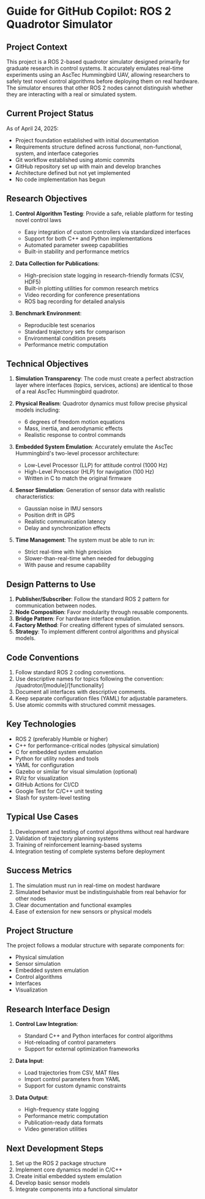 # Guide for GitHub Copilot: ROS 2 Quadrotor Simulator

## Project Context
This project is a ROS 2-based quadrotor simulator designed primarily for graduate research in control systems. It accurately emulates real-time experiments using an AscTec Hummingbird UAV, allowing researchers to safely test novel control algorithms before deploying them on real hardware. The simulator ensures that other ROS 2 nodes cannot distinguish whether they are interacting with a real or simulated system.

## Current Project Status
As of April 24, 2025:
- Project foundation established with initial documentation
- Requirements structure defined across functional, non-functional, system, and interface categories
- Git workflow established using atomic commits
- GitHub repository set up with main and develop branches
- Architecture defined but not yet implemented
- No code implementation has begun

## Research Objectives
1. **Control Algorithm Testing**: Provide a safe, reliable platform for testing novel control laws
   - Easy integration of custom controllers via standardized interfaces
   - Support for both C++ and Python implementations
   - Automated parameter sweep capabilities
   - Built-in stability and performance metrics

2. **Data Collection for Publications**:
   - High-precision state logging in research-friendly formats (CSV, HDF5)
   - Built-in plotting utilities for common research metrics
   - Video recording for conference presentations
   - ROS bag recording for detailed analysis

3. **Benchmark Environment**:
   - Reproducible test scenarios
   - Standard trajectory sets for comparison
   - Environmental condition presets
   - Performance metric computation

## Technical Objectives
1. **Simulation Transparency**: The code must create a perfect abstraction layer where interfaces (topics, services, actions) are identical to those of a real AscTec Hummingbird quadrotor.

2. **Physical Realism**: Quadrotor dynamics must follow precise physical models including:
   - 6 degrees of freedom motion equations
   - Mass, inertia, and aerodynamic effects
   - Realistic response to control commands

3. **Embedded System Emulation**: Accurately emulate the AscTec Hummingbird's two-level processor architecture:
   - Low-Level Processor (LLP) for attitude control (1000 Hz)
   - High-Level Processor (HLP) for navigation (100 Hz)
   - Written in C to match the original firmware

4. **Sensor Simulation**: Generation of sensor data with realistic characteristics:
   - Gaussian noise in IMU sensors
   - Position drift in GPS
   - Realistic communication latency
   - Delay and synchronization effects

5. **Time Management**: The system must be able to run in:
   - Strict real-time with high precision
   - Slower-than-real-time when needed for debugging
   - With pause and resume capability

## Design Patterns to Use
1. **Publisher/Subscriber**: Follow the standard ROS 2 pattern for communication between nodes.
2. **Node Composition**: Favor modularity through reusable components.
3. **Bridge Pattern**: For hardware interface emulation.
4. **Factory Method**: For creating different types of simulated sensors.
5. **Strategy**: To implement different control algorithms and physical models.

## Code Conventions
1. Follow standard ROS 2 coding conventions.
2. Use descriptive names for topics following the convention: /quadrotor/[module]/[functionality]
3. Document all interfaces with descriptive comments.
4. Keep separate configuration files (YAML) for adjustable parameters.
5. Use atomic commits with structured commit messages.

## Key Technologies
- ROS 2 (preferably Humble or higher)
- C++ for performance-critical nodes (physical simulation)
- C for embedded system emulation
- Python for utility nodes and tools
- YAML for configuration
- Gazebo or similar for visual simulation (optional)
- RViz for visualization
- GitHub Actions for CI/CD
- Google Test for C/C++ unit testing
- Slash for system-level testing

## Typical Use Cases
1. Development and testing of control algorithms without real hardware
2. Validation of trajectory planning systems
3. Training of reinforcement learning-based systems
4. Integration testing of complete systems before deployment

## Success Metrics
1. The simulation must run in real-time on modest hardware
2. Simulated behavior must be indistinguishable from real behavior for other nodes
3. Clear documentation and functional examples
4. Ease of extension for new sensors or physical models

## Project Structure
The project follows a modular structure with separate components for:
- Physical simulation
- Sensor simulation
- Embedded system emulation
- Control algorithms
- Interfaces
- Visualization

## Research Interface Design
1. **Control Law Integration**:
   - Standard C++ and Python interfaces for control algorithms
   - Hot-reloading of control parameters
   - Support for external optimization frameworks

2. **Data Input**:
   - Load trajectories from CSV, MAT files
   - Import control parameters from YAML
   - Support for custom dynamic constraints

3. **Data Output**:
   - High-frequency state logging
   - Performance metric computation
   - Publication-ready data formats
   - Video generation utilities

## Next Development Steps
1. Set up the ROS 2 package structure
2. Implement core dynamics model in C/C++
3. Create initial embedded system emulation
4. Develop basic sensor models
5. Integrate components into a functional simulator